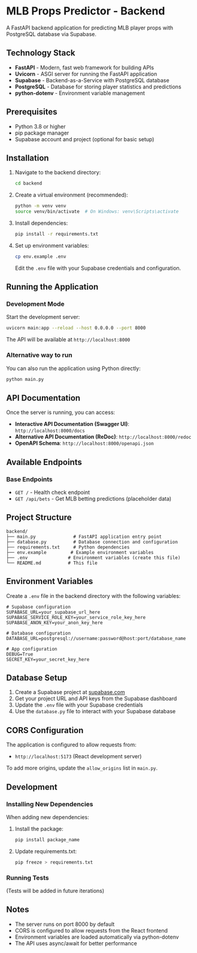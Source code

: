 # MLB Props Predictor - Backend

A FastAPI backend application for predicting MLB player props with PostgreSQL database via Supabase.

## Technology Stack

- **FastAPI** - Modern, fast web framework for building APIs
- **Uvicorn** - ASGI server for running the FastAPI application
- **Supabase** - Backend-as-a-Service with PostgreSQL database
- **PostgreSQL** - Database for storing player statistics and predictions
- **python-dotenv** - Environment variable management

## Prerequisites

- Python 3.8 or higher
- pip package manager
- Supabase account and project (optional for basic setup)

## Installation

1. Navigate to the backend directory:
   ```bash
   cd backend
   ```

2. Create a virtual environment (recommended):
   ```bash
   python -m venv venv
   source venv/bin/activate  # On Windows: venv\Scripts\activate
   ```

3. Install dependencies:
   ```bash
   pip install -r requirements.txt
   ```

4. Set up environment variables:
   ```bash
   cp env.example .env
   ```
   Edit the `.env` file with your Supabase credentials and configuration.

## Running the Application

### Development Mode

Start the development server:
```bash
uvicorn main:app --reload --host 0.0.0.0 --port 8000
```

The API will be available at `http://localhost:8000`

### Alternative way to run

You can also run the application using Python directly:
```bash
python main.py
```

## API Documentation

Once the server is running, you can access:

- **Interactive API Documentation (Swagger UI)**: `http://localhost:8000/docs`
- **Alternative API Documentation (ReDoc)**: `http://localhost:8000/redoc`
- **OpenAPI Schema**: `http://localhost:8000/openapi.json`

## Available Endpoints

### Base Endpoints

- `GET /` - Health check endpoint
- `GET /api/bets` - Get MLB betting predictions (placeholder data)

## Project Structure

```
backend/
├── main.py              # FastAPI application entry point
├── database.py          # Database connection and configuration
├── requirements.txt     # Python dependencies
├── env.example         # Example environment variables
├── .env               # Environment variables (create this file)
└── README.md          # This file
```

## Environment Variables

Create a `.env` file in the backend directory with the following variables:

```env
# Supabase configuration
SUPABASE_URL=your_supabase_url_here
SUPABASE_SERVICE_ROLE_KEY=your_service_role_key_here
SUPABASE_ANON_KEY=your_anon_key_here

# Database configuration
DATABASE_URL=postgresql://username:password@host:port/database_name

# App configuration
DEBUG=True
SECRET_KEY=your_secret_key_here
```

## Database Setup

1. Create a Supabase project at [supabase.com](https://supabase.com)
2. Get your project URL and API keys from the Supabase dashboard
3. Update the `.env` file with your Supabase credentials
4. Use the `database.py` file to interact with your Supabase database

## CORS Configuration

The application is configured to allow requests from:
- `http://localhost:5173` (React development server)

To add more origins, update the `allow_origins` list in `main.py`.

## Development

### Installing New Dependencies

When adding new dependencies:

1. Install the package:
   ```bash
   pip install package_name
   ```

2. Update requirements.txt:
   ```bash
   pip freeze > requirements.txt
   ```

### Running Tests

(Tests will be added in future iterations)

## Notes

- The server runs on port 8000 by default
- CORS is configured to allow requests from the React frontend
- Environment variables are loaded automatically via python-dotenv
- The API uses async/await for better performance 